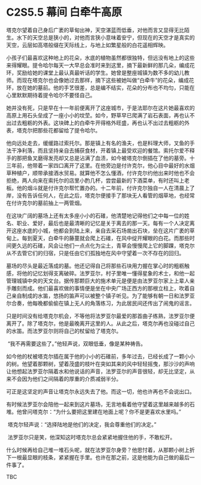 # C2S5.5 幕间 白牵牛高原

​	塔克尔望着自己身后广袤的草甸出神，天空湛蓝而低垂，对他而言又显得无比陌生。水下的天空总是狭小的，对他而言狭小意味着安宁，但现在的天空才是真实的天空，云层如高塔般缀在天际线上，与地上如繁星般的白花遥相辉映。

​	小孩子们最喜欢这种地上的花朵，水底的植物虽然都很独特，但远没有地上的这些来得耀眼。提令哈尔每天一大早总会准时来到这里，摘下最新鲜的那几朵，编成花环，奖励给她的课堂上最认真最听话的学生。她曾是整座城镇为数不多的幼儿教师。而现在塔克尔也会像她过去那样，摘下这些被她叫做“白牵牛”的花朵，编成花环，放在她的墓前。他的手艺很差，总是编不结实，花朵的分布也不均匀，只能在心里默默期待着提令哈尔不要怪自己。

​	 她并没有死，只是早在十一年前便离开了这座城市，于是法耶尔在这片她最喜欢的高原上用石头垒成了一座小小的坟茔。如今，野草早已爬满了岩石表面，再也认不出过去粗粝的外表。这块碑上的白牵牛开得格外旺盛，再也认不出过去粗粝的外表，塔克尔把那些花都留给了提令哈尔。

​	他向远处走去，缓缓路过索托尔。那是镇上有名的渔夫，也是料理大师，叉鱼的手法干净利落，而且坚持亲自去捕获食材，开着镇上最受欢迎的餐馆。索托尔爱不释手的那把鱼叉磨得发亮却又总是沾满了血渍，如今被塔克尔倒插在了他的墓旁。十三年前，他带着一家四口离开了这里。在他旁边是付许克尔，他心目中最好的水烟草种植户，顺带承接酒水贸易。就算他不怎么懂酒，付许克尔约他出来时他也不会拒绝，两人向来在索托尔的店里小酌几杯，尝尝最新的下酒菜单，有时还叫上老板。他的烟斗就是付许克尔帮忙置办的。十二年前，付许克尔独自一人在清晨上了岸，没有告诉任何人，在此之后，塔克尔便接手了那块无人看管的烟草地，也经常在付许克尔的墓前抽上一两管烟。

​	在这块广阔的墓场上还有太多座小小的石碓，他清楚地记得他们之中每一位的姓名、职业、爱好，最后也是最清晰的记忆是关于离去的那一天。每有一个人决定离开这座水底的小城，他都会到陆上来，亲自去采石场凿出石块，垒在这片广袤的草甸上。每到夏天，白牵牛的藤蔓就会爬上石碓，在风中绽开耀眼的白花。而那些时间更久远的石碓，风会让他们一点点化为尘土，青草会慢慢爬上它的脚踝，塔克尔从不去管它们的归宿，只是任由它们孤独地在风中守望着一次不存在的回归。

​	墓场的尽头是最近落成的墓。他还记得自己将那些石块用力握在掌心时的粗粝触感，将他的记忆划得支离破碎。法罗亚尔，村子里唯一懂得星象的术士，和他一起管理城镇中央的天文台。据传那颗巨大的施术单元是便是由法罗亚尔家上上辈人亲手雕刻而成。他们最喜欢做的事情便是坐在中央广场正西方的那根立柱上，吹着自己亲自制成的水笛，悠扬的笛声可以被整个镇子听见。为了能够有朝一日和法罗亚尔合奏，他每晚都偷偷在镇上无人的角落练习，为此居民间还传出了闹鬼的谣言。

​	只是时间没有给塔克尔机会，不等他将法罗亚尔最爱的那首曲子练熟，法罗亚尔便离开了。除了塔克尔，他是最晚离开这里的人。从此之后，塔克尔再也没碰过自己的水笛。而法罗亚尔则将自己的杖留给了塔克尔。

​	“我不再需要这些了。”他轻声说，双眼低垂，像是某种祷告。

​	如今他的杖被塔克尔插在属于他的小小的石碓前，多年过去，已经长成了一颗小小的树。他望着那颗树，望着茂盛的枝叶在突如其来的风中轻轻摇曳，那沙沙的声响让他想起法罗亚尔隔着水和他说话的声音，法罗亚尔的声音很轻，却无比坚定，从来不会因为他们之间隔着的厚重的介质减弱半分。

​	可正是这坚定的声音让塔克尔永远失去了他。而这一切，他也许再也不会说出口。

​	有时候法罗亚尔会陪他一起来到这片墓场，无言地看着他守望着这里越来越多的石堆。他曾问塔克尔：“为什么要把这里建在地面上呢？你不是更喜欢水里吗。”

​	塔克尔轻声说：“选择陆地是他们的决定，我会尊重他们的决定。”

​	法罗亚尔只是笑，他深知这时塔克尔总会紧紧地握住他的手，不敢松开。

​	什么时候再给自己堆一堆石头呢，就在法罗亚尔身旁？他思忖着，从那颗小树上折下一根最显眼的枝条，紧紧握在手里。也许在那之前，这是他能为自己做的最后一件事了。

 

TBC